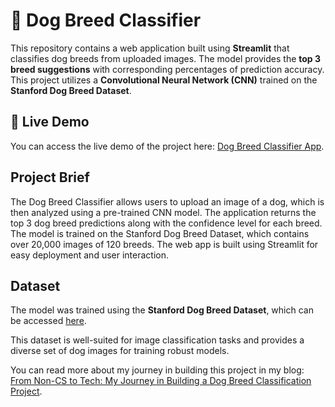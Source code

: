 # 🐶 Dog Breed Classifier

This repository contains a web application built using **Streamlit** that classifies dog breeds from uploaded images. The model provides the **top 3 breed suggestions** with corresponding percentages of prediction accuracy. This project utilizes a **Convolutional Neural Network (CNN)** trained on the **Stanford Dog Breed Dataset**.

## 🔗 Live Demo
You can access the live demo of the project here: [Dog Breed Classifier App](https://dog-breed-classification-by-caroline.streamlit.app/).

## Project Brief

The Dog Breed Classifier allows users to upload an image of a dog, which is then analyzed using a pre-trained CNN model. The application returns the top 3 dog breed predictions along with the confidence level for each breed. The model is trained on the Stanford Dog Breed Dataset, which contains over 20,000 images of 120 breeds. The web app is built using Streamlit for easy deployment and user interaction.

## Dataset

The model was trained using the **Stanford Dog Breed Dataset**, which can be accessed [here](http://vision.stanford.edu/aditya86/ImageNetDogs/).

This dataset is well-suited for image classification tasks and provides a diverse set of dog images for training robust models.

You can read more about my journey in building this project in my blog: [From Non-CS to Tech: My Journey in Building a Dog Breed Classification Project](https://medium.com/@carolinejudy2002/from-non-cs-to-tech-my-journey-in-building-a-dog-breed-classification-project-5c6badba7e30).
